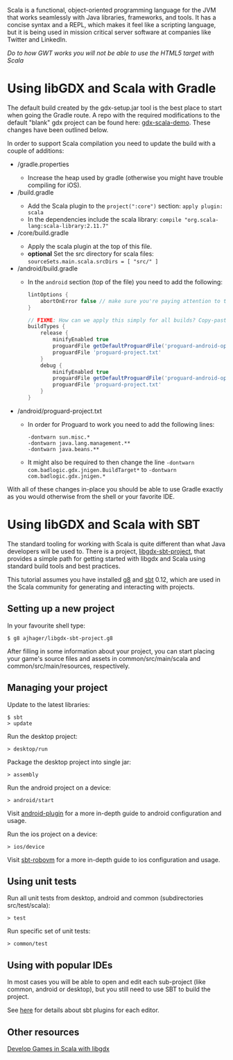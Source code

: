 
Scala is a functional, object-oriented programming language for the JVM that works seamlessly with Java libraries, frameworks, and tools. It has a concise syntax and a REPL, which makes it feel like a scripting language, but it is being used in mission critical server software at companies like Twitter and LinkedIn.

*Do to how GWT works you will not be able to use the HTML5 target with Scala*

# Using libGDX and Scala with Gradle

The default build created by the gdx-setup.jar tool is the best place to start when going the Gradle route. A repo with the required modifications to the default "blank" gdx project can be found here: [gdx-scala-demo](https://github.com/LOFI/gdx-scala-demo). These changes have been outlined below.

In order to support Scala compilation you need to update the build with a couple of additions:

- <root>/gradle.properties
    - Increase the heap used by gradle (otherwise you might have trouble compiling for iOS).
- <root>/build.gradle
    - Add the Scala plugin to the `project(":core")` section: `apply plugin: scala`
    - In the dependencies include the scala library: `compile "org.scala-lang:scala-library:2.11.7"`
- <root>/core/build.gradle
    - Apply the scala plugin at the top of this file.
    - **optional** Set the src directory for scala files: `sourceSets.main.scala.srcDirs = [ "src/" ]`
- <root>/android/build.gradle
    - In the `android` section (top of the file) you need to add the following:
        ```groovy
        lintOptions {
            abortOnError false // make sure you're paying attention to the linter output!
        }

        // FIXME: How can we apply this simply for all builds? Copy-pasta makes me sad.
        buildTypes {
            release {
                minifyEnabled true
                proguardFile getDefaultProguardFile('proguard-android-optimize.txt')
                proguardFile 'proguard-project.txt'
            }
            debug {
                minifyEnabled true
                proguardFile getDefaultProguardFile('proguard-android-optimize.txt')
                proguardFile 'proguard-project.txt'
            }
        }
        ```
- <root>/android/proguard-project.txt
    - In order for Proguard to work you need to add the following lines:

        ```
        -dontwarn sun.misc.*
        -dontwarn java.lang.management.**
        -dontwarn java.beans.**
        ```
    - It might also be required to then change the line `-dontwarn com.badlogic.gdx.jnigen.BuildTarget*` to `-dontwarn com.badlogic.gdx.jnigen.*`

With all of these changes in-place you should be able to use Gradle exactly as you would otherwise from the shell or your favorite IDE.

# Using libGDX and Scala with SBT

The standard tooling for working with Scala is quite different than what Java developers will be used to. There is a project, [libgdx-sbt-project](https://github.com/ajhager/libgdx-sbt-project.g8), that provides a simple path for getting started with libgdx and Scala using standard build tools and best practices.

This tutorial assumes you have installed [g8](http://github.com/n8han/giter8) and [sbt](https://github.com/sbt/sbt) 0.12, which are used in the Scala community for generating and interacting with projects.

## Setting up a new project

In your favourite shell type:

    $ g8 ajhager/libgdx-sbt-project.g8

After filling in some information about your project, you can start placing your game's source files and assets in common/src/main/scala and common/src/main/resources, respectively.

## Managing your project

Update to the latest libraries:

    $ sbt
    > update 

Run the desktop project:

    > desktop/run

Package the desktop project into single jar:

    > assembly

Run the android project on a device:
  
    > android/start

Visit [android-plugin](https://github.com/jberkel/android-plugin) for a more in-depth guide to android configuration and usage.

Run the ios project on a device:

    > ios/device

Visit [sbt-robovm](https://github.com/ajhager/sbt-robovm) for a more in-depth guide to ios configuration and usage.

## Using unit tests

Run all unit tests from desktop, android and common (subdirectories src/test/scala):

    > test

Run specific set of unit tests:

    > common/test

## Using with popular IDEs

In most cases you will be able to open and edit each sub-project (like common, android or desktop), but you still need to use SBT to build the project.

See [here](https://github.com/ajhager/libgdx-sbt-project.g8/wiki/IDE-Plugins) for details about sbt plugins for each editor.

## Other resources
[Develop Games in Scala with libgdx](http://raintomorrow.cc/post/70000607238/develop-games-in-scala-with-libgdx-getting-started)
